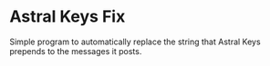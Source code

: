 # Astral Keys Fix
Simple program to automatically replace the string that Astral Keys prepends to the messages it posts.
